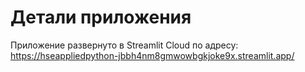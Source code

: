 # Детали приложения
Приложение развернуто в Streamlit Cloud по адресу: https://hseappliedpython-jbbh4nm8gmwowbgkjoke9x.streamlit.app/
